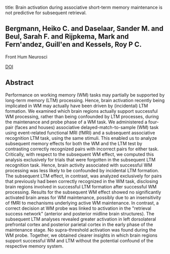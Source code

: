 title: Brain activation during associative short-term memory maintenance is not predictive for subsequent retrieval.

## Bergmann, Heiko C. and Daselaar, Sander M. and Beul, Sarah F. and Rijpkema, Mark and Fern'andez, Guill'en and Kessels, Roy P C.
Front Hum Neurosci

<a href="https://doi.org/10.3389/fnhum.2015.00479">DOI</a>

## Abstract
Performance on working memory (WM) tasks may partially be supported by long-term memory (LTM) processing. Hence, brain activation recently being implicated in WM may actually have been driven by (incidental) LTM formation. We examined which brain regions actually support successful WM processing, rather than being confounded by LTM processes, during the maintenance and probe phase of a WM task. We administered a four-pair (faces and houses) associative delayed-match-to-sample (WM) task using event-related functional MRI (fMRI) and a subsequent associative recognition LTM task, using the same stimuli. This enabled us to analyze subsequent memory effects for both the WM and the LTM test by contrasting correctly recognized pairs with incorrect pairs for either task. Critically, with respect to the subsequent WM effect, we computed this analysis exclusively for trials that were forgotten in the subsequent LTM recognition task. Hence, brain activity associated with successful WM processing was less likely to be confounded by incidental LTM formation. The subsequent LTM effect, in contrast, was analyzed exclusively for pairs that previously had been correctly recognized in the WM task, disclosing brain regions involved in successful LTM formation after successful WM processing. Results for the subsequent WM effect showed no significantly activated brain areas for WM maintenance, possibly due to an insensitivity of fMRI to mechanisms underlying active WM maintenance. In contrast, a correct decision at WM probe was linked to activation in the "retrieval success network" (anterior and posterior midline brain structures). The subsequent LTM analyses revealed greater activation in left dorsolateral prefrontal cortex and posterior parietal cortex in the early phase of the maintenance stage. No supra-threshold activation was found during the WM probe. Together, we obtained clearer insights in which brain regions support successful WM and LTM without the potential confound of the respective memory system.

